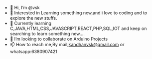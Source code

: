 - 👋 Hi, I’m @vsk
- 👀 Interested in Learning something new,and i love to coding and to explore the new stuffs.
- 🌱 Currently learning C,JAVA,HTML,CSS,JAVASCRIPT,REACT,PHP,SQL,IOT and keep on searching to learn something new....
- 💞️ I’m looking to collaborate on Arduino Projects
- 📫 How to reach me,By mail,kandhanvsk@gmail.com or whatsapp:6380907421

<!---
vskandhu/vskandhu is a ✨ special ✨ repository because its `README.md` (this file) appears on your GitHub profile.
You can click the Preview link to take a look at your changes.
--->
